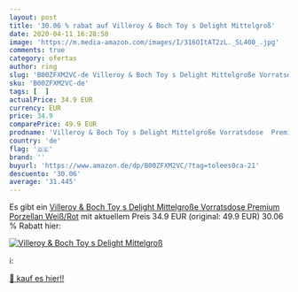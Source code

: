 ```yaml
---
layout: post
title: '30.06 % rabat auf Villeroy & Boch Toy s Delight Mittelgroß'
date: 2020-04-11 16:28:58
image: 'https://m.media-amazon.com/images/I/316OItAT2zL._SL400_.jpg'
comments: true
category: ofertas
author: ring
slug: 'B00ZFXM2VC-de Villeroy & Boch Toy s Delight Mittelgroße Vorratsdose...'
sku: 'B00ZFXM2VC-de'
tags: [  ]
actualPrice: 34.9 EUR
currency: EUR
price: 34.9
comparePrice: 49.9 EUR
prodname: 'Villeroy & Boch Toy s Delight Mittelgroße Vorratsdose  Premium Porzellan  Weiß/Rot'
country: 'de'
flag: '🇩🇪'
brand: ''
buyurl: 'https://www.amazon.de/dp/B00ZFXM2VC/?tag=tolees0ca-21'
descuento: '30.06'
average: '31.445'
---
```


Es gibt ein [Villeroy & Boch Toy s Delight Mittelgroße Vorratsdose  Premium Porzellan  Weiß/Rot](https://www.amazon.de/dp/B00ZFXM2VC/?tag=tolees0ca-21) mit aktuellem Preis 34.9 EUR (original: 49.9 EUR) 30.06 % Rabatt hier:

[![Villeroy & Boch Toy s Delight Mittelgroß](https://m.media-amazon.com/images/I/316OItAT2zL._SL400_.jpg)](https://www.amazon.de/dp/B00ZFXM2VC/?tag=tolees0ca-21)

ℹ️:


[🛒 kauf es hier!!](https://www.amazon.de/dp/B00ZFXM2VC/?tag=tolees0ca-21)
